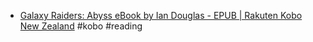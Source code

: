 - [Galaxy Raiders: Abyss eBook by Ian Douglas - EPUB | Rakuten Kobo New Zealand](https://www.kobo.com/nz/en/ebook/galaxy-raiders-abyss) #kobo #reading